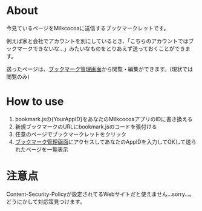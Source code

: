 # About
今見ているページをMilkcocoaに送信するブックマークレットです。

例えば家と会社でアカウントを別にしているとき、「こちらのアカウントではブックマークできないな…」みたいなものをとりあえず送っておくことができます。

送ったページは、[ブックマーク管理画面](https://hyakuson.github.io/sendpage-bookmarklet/)から閲覧・編集ができます。(現状では閲覧のみ)

# How to use
1. bookmark.jsの{YourAppID}をあなたのMilkcocoaアプリのIDに書き換える
2. 新規ブックマークのURLにbookmark.jsのコードを張付ける
3. 任意のページでブックマークレットをクリック
4. [ブックマーク管理画面](https://hyakuson.github.io/sendpage-bookmarklet/)にアクセスしてあなたのAppIDを入力してOKして送られたページを一覧表示

# 注意点
Content-Security-Policyが設定されてるWebサイトだと使えません…sorry…。どうにかして対応策見つけます。
